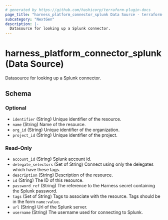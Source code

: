 ```yaml
---
# generated by https://github.com/hashicorp/terraform-plugin-docs
page_title: "harness_platform_connector_splunk Data Source - terraform-provider-harness"
subcategory: "NextGen"
description: |-
  Datasource for looking up a Splunk connector.
---
```


# harness_platform_connector_splunk (Data Source)

Datasource for looking up a Splunk connector.



<!-- schema generated by tfplugindocs -->
## Schema

### Optional

- `identifier` (String) Unique identifier of the resource.
- `name` (String) Name of the resource.
- `org_id` (String) Unique identifier of the organization.
- `project_id` (String) Unique identifier of the project.

### Read-Only

- `account_id` (String) Splunk account id.
- `delegate_selectors` (Set of String) Connect using only the delegates which have these tags.
- `description` (String) Description of the resource.
- `id` (String) The ID of this resource.
- `password_ref` (String) The reference to the Harness secret containing the Splunk password.
- `tags` (Set of String) Tags to associate with the resource. Tags should be in the form `name:value`.
- `url` (String) Url of the Splunk server.
- `username` (String) The username used for connecting to Splunk.


